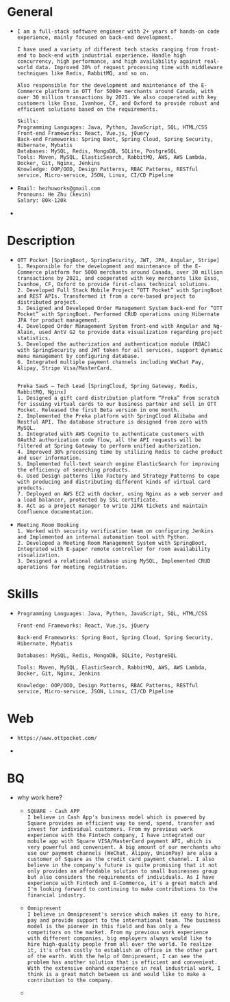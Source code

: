 # General

- ```
  I am a full-stack software engineer with 2+ years of hands-on code experience, mainly focused on back-end development.
  
  I have used a variety of different tech stacks ranging from front-end to back-end with industrial experience. Handle high concurrency, high performance, and high availability against real-world data. Improved 30% of request processing time with middleware techniques like Redis, RabbitMQ, and so on.
  
  Also responsible for the development and maintenance of the E-Commerce platform in OTT for 5000+ merchants around Canada, with over 30 million transactions by 2021. We also cooperated with key customers like Esso, Ivanhoe, CF, and Oxford to provide robust and efficient solutions based on the requirements.
  
  Skills:
  Programming Languages: Java, Python, JavaScript, SQL, HTML/CSS
  Front-end Frameworks: React, Vue.js, jQuery
  Back-end Frameworks: Spring Boot, Spring Cloud, Spring Security, Hibernate, Mybatis
  Databases: MySQL, Redis, MongoDB, SQLite, PostgreSQL
  Tools: Maven, MySQL, ElasticSearch, RabbitMQ, AWS, AWS Lambda, Docker, Git, Nginx, Jenkins
  Knowledge: OOP/OOD, Design Patterns, RBAC Patterns, RESTful service, Micro-service, JSON, Linux, CI/CD Pipeline
  ```

- ```
  Email: hezhuworks@gmail.com
  Pronouns: He Zhu (kevin)
  Salary: 80k-120k
  ```

- 

# Description

- ```
  OTT Pocket [SpringBoot, SpringSecurity, JWT, JPA, Angular, Stripe]
  1. Responsible for the development and maintenance of the E-Commerce platform for 5000 merchants around Canada, over 30 million transactions by 2021, and cooperated with key merchants like Esso, Ivanhoe, CF, Oxford to provide first-class technical solutions.
  2. Developed Full Stack Mobile Project “OTT Pocket” with SpringBoot and REST APIs. Transformed it from a core-based project to distributed project.
  3. Designed and Developed Order Management System back-end for “OTT Pocket” with SpringBoot. Performed CRUD operations using Hibernate JPA for product management.
  4. Developed Order Management System front-end with Angular and Ng-Alain, used AntV G2 to provide data visualization regarding project statistics.
  5. Developed the authorization and authentication module (RBAC) with SpringSecurity and JWT token for all services, support dynamic menu management by configuring database.
  6. Integrated multiple payment channels including WeChat Pay, Alipay, Stripe Visa/MasterCard.
  
  
  Preka SaaS – Tech Lead [SpringCloud, Spring Gateway, Redis, RabbitMQ, Nginx]
  1. Designed a gift card distribution platform “Preka” from scratch for issuing virtual cards to our business partner and sell in OTT Pocket. Released the first Beta version in one month.
  2. Implemented the Preka platform with SpringCloud Alibaba and Restful API. The database structure is designed from zero with MySQL.
  3. Integrated with AWS Cognito to authenticate customers with OAuth2 authorization code flow, all the API requests will be filtered at Spring Gateway to perform unified authorization.
  4. Improved 30% processing time by utilizing Redis to cache product and user information.
  5. Implemented full-text search engine ElasticSearch for improving the efficiency of searching products.
  6. Used Design patterns like Factory and Strategy Patterns to cope with producing and distributing different kinds of virtual card products.
  7. Deployed on AWS EC2 with docker, using Nginx as a web server and a load balancer, protected by SSL certificate.
  8. Act as a project manager to write JIRA tickets and maintain Confluence documentation.
  ```

- ```
  Meeting Room Booking
  1. Worked with security verification team on configuring Jenkins and Implemented an internal automation tool with Python.
  2. Developed a Meeting Room Management System with SpringBoot, Integrated with E-paper remote controller for room availability visualization. 
  3. Designed a relational database using MySQL, Implemented CRUD operations for meeting registration.
  ```

# Skills

- ```
  Programming Languages: Java, Python, JavaScript, SQL, HTML/CSS
  
  Front-end Frameworks: React, Vue.js, jQuery
  
  Back-end Frameworks: Spring Boot, Spring Cloud, Spring Security, Hibernate, Mybatis
  
  Databases: MySQL, Redis, MongoDB, SQLite, PostgreSQL
  
  Tools: Maven, MySQL, ElasticSearch, RabbitMQ, AWS, AWS Lambda, Docker, Git, Nginx, Jenkins
  
  Knowledge: OOP/OOD, Design Patterns, RBAC Patterns, RESTful service, Micro-service, JSON, Linux, CI/CD Pipeline
  
  ```

# Web

- ```
  https://www.ottpocket.com/
  ```

- 

# BQ

- why work here?

  - ```
    SQUARE - Cash APP
    I believe in Cash App's business model which is powered by Square provides an efficient way to send, spend, transfer and invest for individual customers. From my previous work experience with the Fintech company, I have integrated our mobile app with Square VISA/MasterCard payment API, which is very powerful and convenient. A big amount of our merchants who use our payment channels (WeChat, Alipay, UnionPay) are also a customer of Square as the credit card payment channel. I also believe in the company's future is quite promising that it not only provides an affordable solution to small businesses group but also considers the requirements of individuals. As I have experience with Fintech and E-Commerce, it's a great match and I'm looking forward to continuing to make contributions to the financial industry.
    ```

  - ```
    Omnipresent
    I believe in Omnipresent's service which makes it easy to hire, pay and provide support to the international team. The business model is the pioneer in this field and has only a few competitors on the market. From my previous work experience with different companies, big employers always would like to hire high-quality people from all over the world. To realize it, it's often costly to establish an office in the other part of the earth. With the help of Omnipresent, I can see the problem has another solution that is efficient and convenient. With the extensive onhand experience in real industrial work, I think is a great match between us and would like to make a contribution to the company.
    ```

  - 





























































